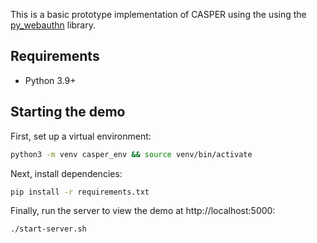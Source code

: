 This is a basic prototype implementation of CASPER using the  using the [py_webauthn](https://github.com/duo-labs/py_webauthn) library.

## Requirements

- Python 3.9+

## Starting the demo

First, set up a virtual environment:

```sh
python3 -m venv casper_env && source venv/bin/activate
```

Next, install dependencies:

```sh
pip install -r requirements.txt
```

Finally, run the server to view the demo at http://localhost:5000:

```sh
./start-server.sh
```